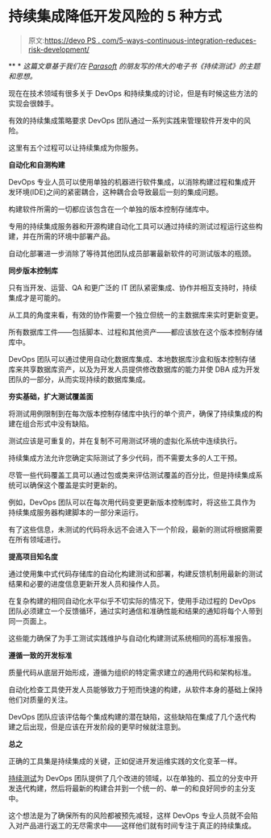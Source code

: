# 持续集成降低开发风险的 5 种方式

> 原文:[https://devo PS . com/5-ways-continuous-integration-reduces-risk-development/](https://devops.com/5-ways-continuous-integration-reduces-risk-development/)

** * *这篇文章基于我们在 [Parasoft](https://www.parasoft.com/) 的朋友写的伟大的电子书《持续测试》的主题和思想。*

现在在技术领域有很多关于 DevOps 和持续集成的讨论，但是有时候这些方法的实现会很棘手。

有效的持续集成策略要求 DevOps 团队通过一系列实践来管理软件开发中的风险。

这里有五个过程可以让持续集成为你服务。

**自动化和自测构建**

DevOps 专业人员可以使用单独的机器进行软件集成，以消除构建过程和集成开发环境(IDE)之间的紧密耦合，这种耦合会导致最后一刻的集成问题。

构建软件所需的一切都应该包含在一个单独的版本控制存储库中。

专用的持续集成服务器和开源构建自动化工具可以通过持续的测试过程运行这些构建，并在所需的环境中部署产品。

自动化部署进一步消除了等待其他团队成员部署最新软件的可测试版本的瓶颈。

**同步版本控制库**

只有当开发、运营、QA 和更广泛的 IT 团队紧密集成、协作并相互支持时，持续集成才是可能的。

从工具的角度来看，有效的协作需要一个独立但统一的主数据库来实时更新变更。

所有数据库工件——包括脚本、过程和其他资产——都应该放在这个版本控制存储库中。

DevOps 团队可以通过使用自动化数据库集成、本地数据库沙盒和版本控制存储库来共享数据库资产，以及为开发人员提供修改数据库的能力并使 DBA 成为开发团队的一部分，从而实现持续的数据库集成。

**夯实基础，扩大测试覆盖面**

将测试用例限制到在每次版本控制存储库中执行的单个资产，确保了持续集成的构建在组合形式中没有缺陷。

测试应该是可重复的，并在复制不可用测试环境的虚拟化系统中连续执行。

持续集成方法允许您确定实际测试了多少代码，而不需要太多的人工干预。

尽管一些代码覆盖工具可以通过包或类来评估测试覆盖的百分比，但是持续集成系统可以确保这个覆盖是实时更新的。

例如，DevOps 团队可以在每次用代码变更更新版本控制库时，将这些工具作为持续集成服务器构建脚本的一部分来运行。

有了这些信息，未测试的代码将永远不会进入下一个阶段，最新的测试将根据需要在所有领域进行。

**提高项目知名度**

通过使用集中式代码存储库的自动化构建测试和部署，构建反馈机制用最新的测试结果和必要的进度信息更新开发人员和操作人员。

在复杂构建的相同自动化水平似乎不切实际的情况下，使用手动过程的 DevOps 团队必须建立一个反馈循环，通过实时通信和准确性能和结果的通知将每个人带到同一页面上。

这些能力确保了为手工测试实践维护与自动化构建测试系统相同的高标准报告。

**遵循一致的开发标准**

质量代码从底层开始形成，遵循为组织的特定需求建立的通用代码和架构标准。

自动化检查工具使开发人员能够致力于短而快速的构建，从软件本身的基础上保持他们对质量的关注。

DevOps 团队应该评估每个集成构建的潜在缺陷，这些缺陷在集成了几个迭代构建之后出现，但是应该在开发阶段的更早时候就注意到。

**总之**

正确的工具集是持续集成的关键，正如促进开发运维实践的文化变革一样。

[持续测试](https://devops.com/2015/05/27/continuous-testing-exactly/)为 DevOps 团队提供了几个改进的领域，以在单独的、孤立的分支中开发迭代构建，然后将最新的构建合并到一个统一的、单一的和良好同步的主分支中。

这个想法是为了确保所有的风险都被预先减轻，这样 DevOps 专业人员就不会陷入对产品进行返工的无尽需求中——这样他们就有时间专注于真正的持续集成。